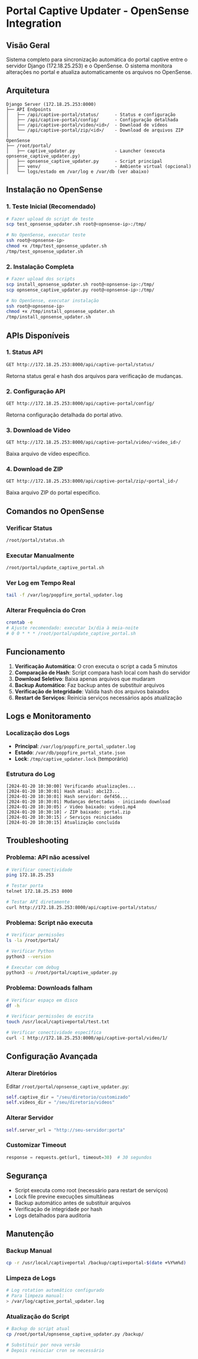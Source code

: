 # Portal Captive Updater - OpenSense Integration

## Visão Geral

Sistema completo para sincronização automática do portal captive entre o servidor Django (172.18.25.253) e o OpenSense. O sistema monitora alterações no portal e atualiza automaticamente os arquivos no OpenSense.

## Arquitetura

```
Django Server (172.18.25.253:8000)
├── API Endpoints
│   ├── /api/captive-portal/status/      - Status e configuração
│   ├── /api/captive-portal/config/      - Configuração detalhada  
│   ├── /api/captive-portal/video/<id>/  - Download de vídeos
│   └── /api/captive-portal/zip/<id>/    - Download de arquivos ZIP
│
OpenSense
├── /root/portal/
│   ├── captive_updater.py               - Launcher (executa opnsense_captive_updater.py)
│   ├── opnsense_captive_updater.py      - Script principal
│   ├── venv/                            - Ambiente virtual (opcional)
│   └── logs/estado em /var/log e /var/db (ver abaixo)
```

## Instalação no OpenSense

### 1. Teste Inicial (Recomendado)

```bash
# Fazer upload do script de teste
scp test_opnsense_updater.sh root@<opnsense-ip>:/tmp/

# No OpenSense, executar teste
ssh root@<opnsense-ip>
chmod +x /tmp/test_opnsense_updater.sh
/tmp/test_opnsense_updater.sh
```

### 2. Instalação Completa

```bash
# Fazer upload dos scripts
scp install_opnsense_updater.sh root@<opnsense-ip>:/tmp/
scp opnsense_captive_updater.py root@<opnsense-ip>:/tmp/

# No OpenSense, executar instalação
ssh root@<opnsense-ip>
chmod +x /tmp/install_opnsense_updater.sh
/tmp/install_opnsense_updater.sh
```

## APIs Disponíveis

### 1. Status API
```bash
GET http://172.18.25.253:8000/api/captive-portal/status/
```
Retorna status geral e hash dos arquivos para verificação de mudanças.

### 2. Configuração API
```bash
GET http://172.18.25.253:8000/api/captive-portal/config/
```
Retorna configuração detalhada do portal ativo.

### 3. Download de Vídeo
```bash
GET http://172.18.25.253:8000/api/captive-portal/video/<video_id>/
```
Baixa arquivo de vídeo específico.

### 4. Download de ZIP
```bash
GET http://172.18.25.253:8000/api/captive-portal/zip/<portal_id>/
```
Baixa arquivo ZIP do portal específico.

## Comandos no OpenSense

### Verificar Status
```bash
/root/portal/status.sh
```

### Executar Manualmente
```bash
/root/portal/update_captive_portal.sh
```

### Ver Log em Tempo Real
```bash
tail -f /var/log/poppfire_portal_updater.log
```

### Alterar Frequência do Cron
```bash
crontab -e
# Ajuste recomendado: executar 1x/dia à meia-noite
# 0 0 * * * /root/portal/update_captive_portal.sh
```

## Funcionamento

1. **Verificação Automática**: O cron executa o script a cada 5 minutos
2. **Comparação de Hash**: Script compara hash local com hash do servidor
3. **Download Seletivo**: Baixa apenas arquivos que mudaram
4. **Backup Automático**: Faz backup antes de substituir arquivos
5. **Verificação de Integridade**: Valida hash dos arquivos baixados
6. **Restart de Serviços**: Reinicia serviços necessários após atualização

## Logs e Monitoramento

### Localização dos Logs
- **Principal**: `/var/log/poppfire_portal_updater.log`
- **Estado**: `/var/db/poppfire_portal_state.json`
- **Lock**: `/tmp/captive_updater.lock` (temporário)

### Estrutura do Log
```
[2024-01-20 10:30:00] Verificando atualizações...
[2024-01-20 10:30:01] Hash atual: abc123...
[2024-01-20 10:30:01] Hash servidor: def456...
[2024-01-20 10:30:01] Mudanças detectadas - iniciando download
[2024-01-20 10:30:05] ✓ Video baixado: video1.mp4
[2024-01-20 10:30:10] ✓ ZIP baixado: portal.zip
[2024-01-20 10:30:15] ✓ Serviços reiniciados
[2024-01-20 10:30:15] Atualização concluída
```

## Troubleshooting

### Problema: API não acessível
```bash
# Verificar conectividade
ping 172.18.25.253

# Testar porta
telnet 172.18.25.253 8000

# Testar API diretamente
curl http://172.18.25.253:8000/api/captive-portal/status/
```

### Problema: Script não executa
```bash
# Verificar permissões
ls -la /root/portal/

# Verificar Python
python3 --version

# Executar com debug
python3 -u /root/portal/captive_updater.py
```

### Problema: Downloads falham
```bash
# Verificar espaço em disco
df -h

# Verificar permissões de escrita
touch /usr/local/captiveportal/test.txt

# Verificar conectividade específica
curl -I http://172.18.25.253:8000/api/captive-portal/video/1/
```

## Configuração Avançada

### Alterar Diretórios
Editar `/root/portal/opnsense_captive_updater.py`:
```python
self.captive_dir = "/seu/diretorio/customizado"
self.videos_dir = "/seu/diretorio/videos"
```

### Alterar Servidor
```python
self.server_url = "http://seu-servidor:porta"
```

### Customizar Timeout
```python
response = requests.get(url, timeout=30)  # 30 segundos
```

## Segurança

- Script executa como root (necessário para restart de serviços)
- Lock file previne execuções simultâneas
- Backup automático antes de substituir arquivos
- Verificação de integridade por hash
- Logs detalhados para auditoria

## Manutenção

### Backup Manual
```bash
cp -r /usr/local/captiveportal /backup/captiveportal-$(date +%Y%m%d)
```

### Limpeza de Logs
```bash
# Log rotation automático configurado
# Para limpeza manual:
> /var/log/captive_portal_updater.log
```

### Atualização do Script
```bash
# Backup do script atual
cp /root/portal/opnsense_captive_updater.py /backup/

# Substituir por nova versão
# Depois reiniciar cron se necessário
```
